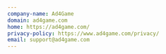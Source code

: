 ```yaml
---
company-name: Ad4Game
domain: ad4game.com
home: https://ad4game.com/
privacy-policy: https://www.ad4game.com/privacy/
email: support@ad4game.com
---
```




